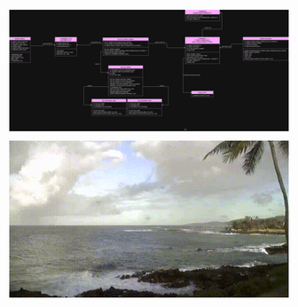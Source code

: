 <p align="center">
  <img src="main/processing_pipeline.jpg" width="1200">
</p>

<p align="center">
  <img src="main/output.gif" width="600">
</p>
